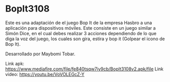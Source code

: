 # BopIt3108
Este es una adaptación de el juego Bop It de la empresa Hasbro a una aplicación
para dispositivos móviles. Este consiste en un juego similar a Simón Dice, en el
cual debes realizar 3 acciones dependiendo de lo que diga la voz del juego, los 
cuales son gira, estira y bop it (Golpear el icono de Bop It).

Desarrollado por Maybomi Tobar.

Link apk: https://www.mediafire.com/file/fe840tsqw7iy9cb/BopIt3108v2.apk/file
Link video: https://youtu.be/VoVOLEGcZ-Y
